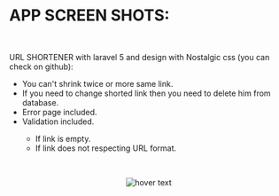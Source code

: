 # APP SCREEN SHOTS:
<br/>
<p>URL SHORTENER with laravel 5 and design with Nostalgic css (you can check on github):</p>
<ul>
  <li>You can't shrink twice or more same link.</li>
  <li>If you need to change shorted link then you need to delete him from database.</li>
  <li>Error page included.</li>
  <li>Validation included.</li>
    <ul>
       <li>If link is empty.</li>
       <li>If link does not respecting URL format.</li>
    </ul>
</ul> 
<br/>
<p align="center">
  <img src="https://github.com/ELATTARIYassine/URL-shortener-laravel-5-and-nostalgic-css/blob/master/Github-images/localhost.png?raw=true"  title="hover text"> 
</p>

